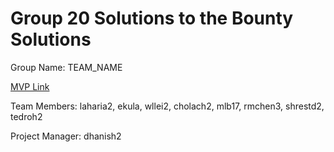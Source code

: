 # Group 20 Solutions to the Bounty Solutions
Group Name: TEAM_NAME

[MVP Link](https://docs.google.com/document/d/1WQh7POJNbYzxMcqmRgpXdiSSUHRIHtX-/edit?usp=sharing&ouid=104702159193716088633&rtpof=true&sd=truela)

Team Members: laharia2, ekula, wllei2, cholach2, mlb17, rmchen3, shrestd2, tedroh2

Project Manager: dhanish2
